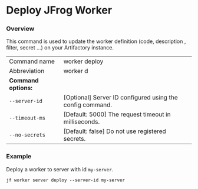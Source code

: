 # Deploy JFrog Worker

### Overview

This command is used to update the worker definition (code, description , filter, secret ...) on your Artifactory instance.

|                      |                                                            |
| -------------------- | ---------------------------------------------------------- |
| Command name         | worker deploy                                              |
| Abbreviation         | worker d                                                   |
| **Command options:** |                                                            |
| `--server-id`        | \[Optional] Server ID configured using the config command. |
| `--timeout-ms`       | \[Default: 5000] The request timeout in milliseconds.      |
| `--no-secrets`       | \[Default: false] Do not use registered secrets.           |

### Example

Deploy a worker to server with id `my-server`.

```
jf worker server deploy --server-id my-server
```
